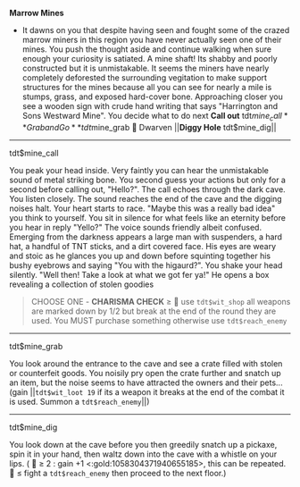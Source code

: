 **__Marrow Mines__**
- It dawns on you that despite having seen and fought some of the crazed marrow miners in this region you have never actually seen one of their mines. You push the thought aside and continue walking when sure enough your curiosity is satiated. A mine shaft! Its shabby and poorly constructed but it is unmistakable. It seems the miners have nearly completely deforested the surrounding vegitation to make support structures for the mines because all you can see for nearly a mile is stumps, grass, and exposed hard-cover bone. Approaching closer you see a wooden sign with crude hand writing that says "Harrington and Sons Westward Mine". You decide what to do next
**Call out** tdt$mine_call
**Grab and Go** tdt$mine_grab
🍄 Dwarven ||**Diggy Hole** tdt$mine_dig||

-------------
tdt$mine_call

You peak your head inside. Very faintly you can hear the unmistakable sound of metal striking bone. You second guess your actions but only for a second before calling out, "Hello?". The call echoes through the dark cave. You listen closely. The sound reaches the end of the cave and the digging noises halt. Your heart starts to race. "Maybe this was a really bad idea" you think to yourself. You sit in silence for what feels like an eternity before you hear in reply "Yello?" The voice sounds friendly albeit confused. Emerging from the darkness appears a large man with suspenders, a hard hat, a handful of TNT sticks, and a dirt covered face. His eyes are weary and stoic as he glances you up and down before squinting together his bushy eyebrows and saying "You with the higaurd?". You shake your head silently. "Well then! Take a look at what we got fer ya!" He opens a box revealing a collection of stolen goodies 
> CHOOSE ONE - __CHARISMA CHECK__ ≥ 🎲 use `tdt$wit_shop` all weapons are marked down by 1/2 but break at the end of the round they are used. You MUST purchase something otherwise use `tdt$reach_enemy`

-------------
tdt$mine_grab

You look around the entrance to the cave and see a crate filled with stolen or counterfeit goods. You noisily pry open the crate further and snatch up an item, but the noise seems to have attracted the owners and their pets... (gain ||`tdt$wit_loot 19` if its a weapon it breaks at the end of the combat it is used. Summon a `tdt$reach_enemy`||)

-------------
tdt$mine_dig

You look down at the cave before you then greedily snatch up a pickaxe, spin it in your hand, then waltz down into the cave with a whistle on your lips. ( 🎲 ≥ 2 : gain +1 <:gold:1058304371940655185>, this can be repeated. 🎲 ≤ fight a `tdt$reach_enemy` then proceed to the next floor.)

